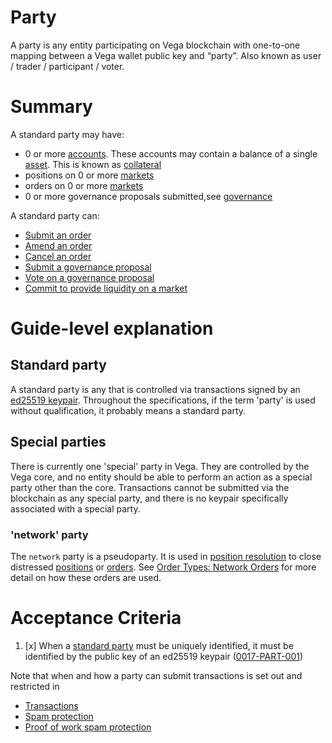 # Party 

A party is any entity participating on Vega blockchain with one-to-one mapping between a Vega wallet public key and “party”. Also known as user / trader / participant / voter.


# Summary

A standard party may have:
- 0 or more [accounts](./0013-ACCT-accounts.md). These accounts may contain a balance of a single [asset](./0040-ASSF-asset_framework.md). This is known as [collateral](./0005-COLL-collateral.md)
- positions on 0 or more [markets](./0001-MKTF-market_framework.md)
- orders on 0 or more [markets](./0001-MKTF-market_framework.md)
- 0 or more governance proposals submitted,see [governance](./0028-GOVE-governance.md)

A standard party can:
- [Submit an order](./0025-OCRE-order_submission.md)
- [Amend an order](./0004-AMND-amends.md)
- [Cancel an order](./0033-OCAN-cancel_orders.md)
- [Submit a governance proposal](./0028-GOVE-governance.md)
- [Vote on a governance proposal](./0028-GOVE-governance.md)
- [Commit to provide liquidity on a market](./0038-OLIQ-liquidity_provision_order_type.md)


# Guide-level explanation
## Standard party
A standard party is any that is controlled via transactions signed by an [ed25519 keypair](./0067-KEYS-key_management.md). Throughout the specifications, if the term 'party' is used without qualification, it probably means a standard party.

## Special parties
There is currently one 'special' party in Vega. They are controlled by the Vega core, and no entity should be able to perform an action as a special party other than the core. Transactions cannot be submitted via the blockchain as any special party, and there is no keypair specifically associated with a special party.

### 'network' party
The `network` party is a pseudoparty. It is used in [position resolution](./0012-POSR-position_resolution.md) to close distressed [positions](./0006-POSI-positions_core.md) or [orders](./0024-OSTA-order_status.md). See [Order Types: Network Orders](./0014-ORDT-order_types.md#network-orders) for more detail on how these orders are used.

# Acceptance Criteria

1. [x] When a [standard party](#standard-party) must be uniquely identified, it must be identified by the public key of an ed25519 keypair (<a name="0017-PART-001" href="#0017-PART-001">0017-PART-001</a>)

Note that when and how a party can submit transactions is set out and restricted in
- [Transactions](./0049-TVAL-validate_transaction_preconsensus.md)
- [Spam protection](./0062-SPAM-spam_protection.md)
- [Proof of work spam protection](./0072-SPPW-spam-protection-PoW.md)
